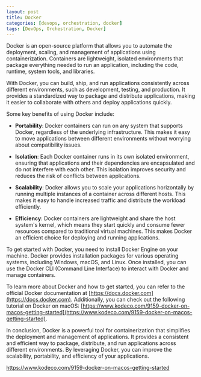 ```yaml
---
layout: post
title: Docker
categories: [devops, orchestration, docker]
tags: [DevOps, Orchestration, Docker]
---
```


Docker is an open-source platform that allows you to automate the deployment, scaling, and management of applications using containerization. Containers are lightweight, isolated environments that package everything needed to run an application, including the code, runtime, system tools, and libraries.

With Docker, you can build, ship, and run applications consistently across different environments, such as development, testing, and production. It provides a standardized way to package and distribute applications, making it easier to collaborate with others and deploy applications quickly.

Some key benefits of using Docker include:

- **Portability**: Docker containers can run on any system that supports Docker, regardless of the underlying infrastructure. This makes it easy to move applications between different environments without worrying about compatibility issues.

- **Isolation**: Each Docker container runs in its own isolated environment, ensuring that applications and their dependencies are encapsulated and do not interfere with each other. This isolation improves security and reduces the risk of conflicts between applications.

- **Scalability**: Docker allows you to scale your applications horizontally by running multiple instances of a container across different hosts. This makes it easy to handle increased traffic and distribute the workload efficiently.

- **Efficiency**: Docker containers are lightweight and share the host system's kernel, which means they start quickly and consume fewer resources compared to traditional virtual machines. This makes Docker an efficient choice for deploying and running applications.

To get started with Docker, you need to install Docker Engine on your machine. Docker provides installation packages for various operating systems, including Windows, macOS, and Linux. Once installed, you can use the Docker CLI (Command Line Interface) to interact with Docker and manage containers.

To learn more about Docker and how to get started, you can refer to the official Docker documentation at [https://docs.docker.com](https://docs.docker.com). Additionally, you can check out the following tutorial on Docker on macOS: [https://www.kodeco.com/9159-docker-on-macos-getting-started](https://www.kodeco.com/9159-docker-on-macos-getting-started).

In conclusion, Docker is a powerful tool for containerization that simplifies the deployment and management of applications. It provides a consistent and efficient way to package, distribute, and run applications across different environments. By leveraging Docker, you can improve the scalability, portability, and efficiency of your applications.

https://www.kodeco.com/9159-docker-on-macos-getting-started
